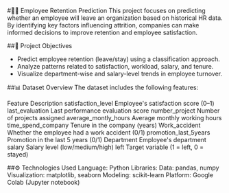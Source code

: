 #🧑‍💼 Employee Retention Prediction
This project focuses on predicting whether an employee will leave an organization based on historical HR data. By identifying key factors influencing attrition, companies can make informed decisions to improve retention and employee satisfaction.

##📌 Project Objectives

- Predict employee retention (leave/stay) using a classification approach.
-  Analyze patterns related to satisfaction, workload, salary, and tenure.
-  Visualize department-wise and salary-level trends in employee turnover.

##📊 Dataset Overview
The dataset includes the following features:

Feature	Description
satisfaction_level    	Employee's satisfaction score (0–1)
last_evaluation	        Last performance evaluation score
number_project	        Number of projects assigned
average_montly_hours	  Average monthly working hours
time_spend_company	    Tenure in the company (years)
Work_accident	          Whether the employee had a work accident (0/1)
promotion_last_5years	  Promotion in the last 5 years (0/1)
Department	            Employee's department
salary	                Salary level (low/medium/high)
left	                  Target variable (1 = left, 0 = stayed)

##⚙️ Technologies Used
Language: Python
Libraries:
Data: pandas, numpy
Visualization: matplotlib, seaborn
Modeling: scikit-learn
Platform: Google Colab (Jupyter notebook)
